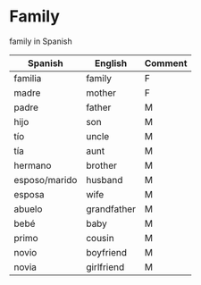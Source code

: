 # Family

family in Spanish

| Spanish | English | Comment |
| ------- | ------- | ------- |
| familia | family | F |
| madre | mother | F |
| padre | father | M |
| hijo | son | M |
| tío | uncle | M |
| tía | aunt | M |
| hermano | brother | M |
| esposo/marido | husband | M |
| esposa | wife | M |
| abuelo | grandfather | M |
| bebé | baby | M |
| primo | cousin | M |
| novio | boyfriend | M |
| novia | girlfriend | M |
